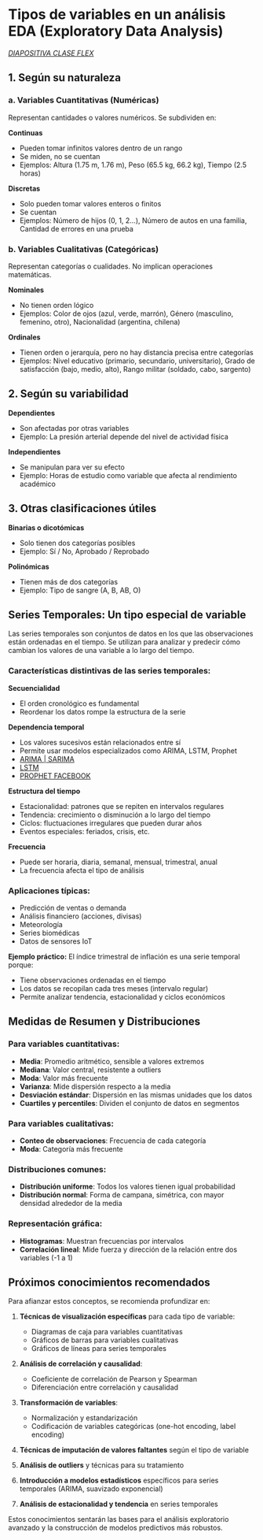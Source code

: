# Tipos de variables en un análisis EDA (Exploratory Data Analysis)

*[DIAPOSITIVA CLASE FLEX](https://docs.google.com/presentation/d/1bTgblneO_G2WteTeku40AN-3yKmhiVvpcudqcGo0cco/edit?slide=id.p2#slide=id.p2)*

## 1. Según su naturaleza

### a. Variables Cuantitativas (Numéricas)

Representan cantidades o valores numéricos. Se subdividen en:

**Continuas**
- Pueden tomar infinitos valores dentro de un rango
- Se miden, no se cuentan
- Ejemplos: Altura (1.75 m, 1.76 m), Peso (65.5 kg, 66.2 kg), Tiempo (2.5 horas)

**Discretas**
- Solo pueden tomar valores enteros o finitos
- Se cuentan
- Ejemplos: Número de hijos (0, 1, 2…), Número de autos en una familia, Cantidad de errores en una prueba

### b. Variables Cualitativas (Categóricas)

Representan categorías o cualidades. No implican operaciones matemáticas.

**Nominales**
- No tienen orden lógico
- Ejemplos: Color de ojos (azul, verde, marrón), Género (masculino, femenino, otro), Nacionalidad (argentina, chilena)

**Ordinales**
- Tienen orden o jerarquía, pero no hay distancia precisa entre categorías
- Ejemplos: Nivel educativo (primario, secundario, universitario), Grado de satisfacción (bajo, medio, alto), Rango militar (soldado, cabo, sargento)

## 2. Según su variabilidad

**Dependientes**
- Son afectadas por otras variables
- Ejemplo: La presión arterial depende del nivel de actividad física

**Independientes**
- Se manipulan para ver su efecto
- Ejemplo: Horas de estudio como variable que afecta al rendimiento académico

## 3. Otras clasificaciones útiles

**Binarias o dicotómicas**
- Solo tienen dos categorías posibles
- Ejemplo: Sí / No, Aprobado / Reprobado

**Polinómicas**
- Tienen más de dos categorías
- Ejemplo: Tipo de sangre (A, B, AB, O)

## Series Temporales: Un tipo especial de variable

Las series temporales son conjuntos de datos en los que las observaciones están ordenadas en el tiempo. Se utilizan para analizar y predecir cómo cambian los valores de una variable a lo largo del tiempo.

### Características distintivas de las series temporales:

**Secuencialidad**
- El orden cronológico es fundamental
- Reordenar los datos rompe la estructura de la serie

**Dependencia temporal**
- Los valores sucesivos están relacionados entre sí
- Permite usar modelos especializados como ARIMA, LSTM, Prophet
- [ARIMA | SARIMA](https://datasciencepe.substack.com/p/modelos-arima-sarima-y-metodo-de)
- [LSTM](https://codificandobits.com/blog/redes-lstm/)
- [PROPHET FACEBOOK](https://medium.com/data-science/getting-started-predicting-time-series-data-with-facebook-prophet-c74ad3040525)

**Estructura del tiempo**
- Estacionalidad: patrones que se repiten en intervalos regulares
- Tendencia: crecimiento o disminución a lo largo del tiempo
- Ciclos: fluctuaciones irregulares que pueden durar años
- Eventos especiales: feriados, crisis, etc.

**Frecuencia**
- Puede ser horaria, diaria, semanal, mensual, trimestral, anual
- La frecuencia afecta el tipo de análisis

### Aplicaciones típicas:
- Predicción de ventas o demanda
- Análisis financiero (acciones, divisas)
- Meteorología
- Series biomédicas
- Datos de sensores IoT

**Ejemplo práctico:** El índice trimestral de inflación es una serie temporal porque:
- Tiene observaciones ordenadas en el tiempo
- Los datos se recopilan cada tres meses (intervalo regular)
- Permite analizar tendencia, estacionalidad y ciclos económicos

## Medidas de Resumen y Distribuciones

### Para variables cuantitativas:
- **Media**: Promedio aritmético, sensible a valores extremos
- **Mediana**: Valor central, resistente a outliers
- **Moda**: Valor más frecuente
- **Varianza**: Mide dispersión respecto a la media
- **Desviación estándar**: Dispersión en las mismas unidades que los datos
- **Cuartiles y percentiles**: Dividen el conjunto de datos en segmentos

### Para variables cualitativas:
- **Conteo de observaciones**: Frecuencia de cada categoría
- **Moda**: Categoría más frecuente

### Distribuciones comunes:
- **Distribución uniforme**: Todos los valores tienen igual probabilidad
- **Distribución normal**: Forma de campana, simétrica, con mayor densidad alrededor de la media

### Representación gráfica:
- **Histogramas**: Muestran frecuencias por intervalos
- **Correlación lineal**: Mide fuerza y dirección de la relación entre dos variables (-1 a 1)

## Próximos conocimientos recomendados

Para afianzar estos conceptos, se recomienda profundizar en:

1. **Técnicas de visualización específicas** para cada tipo de variable:
   - Diagramas de caja para variables cuantitativas
   - Gráficos de barras para variables cualitativas
   - Gráficos de líneas para series temporales

2. **Análisis de correlación y causalidad**:
   - Coeficiente de correlación de Pearson y Spearman
   - Diferenciación entre correlación y causalidad

3. **Transformación de variables**:
   - Normalización y estandarización
   - Codificación de variables categóricas (one-hot encoding, label encoding)

4. **Técnicas de imputación de valores faltantes** según el tipo de variable

5. **Análisis de outliers** y técnicas para su tratamiento

6. **Introducción a modelos estadísticos** específicos para series temporales (ARIMA, suavizado exponencial)

7. **Análisis de estacionalidad y tendencia** en series temporales

Estos conocimientos sentarán las bases para el análisis exploratorio avanzado y la construcción de modelos predictivos más robustos.
